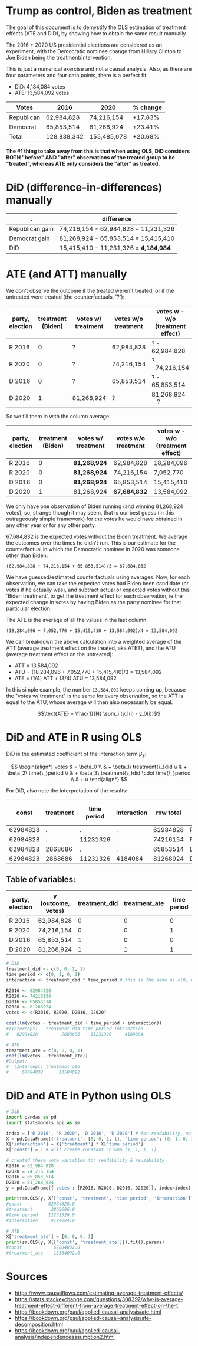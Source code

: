 # Trump as control, Biden as treatment

The goal of this document is to demystify the OLS estimation of treatment effects (ATE and DiD), by showing how to obtain the same result manually.

The 2016 + 2020 US presidential elections are considered as an experiment, with the Democratic nominee change from Hillary Clinton to Joe Biden being the treatment/intervention.

This is just a numerical exercise and not a causal analysis. Also, as there are four parameters and four data points, there is a perfect fit.

- DiD: 4,184,084 votes
- ATE: 13,584,092 votes

Votes|2016|2020|% change
---|---|---|---
Republican|62,984,828|74,216,154|+17.83%
Democrat|65,853,514|81,268,924|+23.41%
Total|128,838,342|155,485,078|+20.68%

**The #1 thing to take away from this is that when using OLS, DiD considers BOTH "before" AND "after" observations of the treated group to be "treated", whereas ATE only considers the "after" as treated.**

# DiD (difference-in-differences) manually

.|difference
---|---
Republican gain|74,216,154 - 62,984,828 = 11,231,326
Democrat gain|81,268,924 - 65,853,514 = 15,415,410
DiD|15,415,410 - 11,231,326 = **4,184,084**

# ATE (and ATT) manually

We don't observe the outcome if the treated weren't treated, or if the untreated were treated (the counterfactuals, '?'):

party, election|treatment (Biden)|votes w/ treatment|votes w/o treatment|votes w - w/o (treatment effect)
---|---|---|---|---
R 2016|0|?|62,984,828|? - 62,984,828
R 2020|0|?|74,216,154|? -74,216,154
D 2016|0|?|65,853,514|? - 65,853,514
D 2020|1|81,268,924|?|81,268,924 - ?

So we fill them in with the column average:

party, election|treatment (Biden)|votes w/ treatment|votes w/o treatment|votes w - w/o (treatment effect)
---|---|---|---|---
R 2016|0|**81,268,924**|62,984,828|18,284,096
R 2020|0|**81,268,924**|74,216,154|7,052,770
D 2016|0|**81,268,924**|65,853,514|15,415,410
D 2020|1|81,268,924|**67,684,832**|13,584,092

We only have one observation of Biden running (and winning 81,268,924 votes), so, strange though it may seem, that is our best guess (in this outrageously simple framework) for the votes he would have obtained in any other year or for any other party.

67,684,832 is the expected votes without the Biden treatment. We average the outcomes over the times he didn't run. This is our estimate for the counterfactual in which the Democratic nominee in 2020 was someone other than Biden.

`(62,984,828 + 74,216,154 + 65,853,514)/3 = 67,684,832`

We have guessed/estimated counterfactuals using averages. Now, for each observation, we can take the expected votes had Biden been candidate (or votes if he actually was), and subtract actual or expected votes without this 'Biden treatment', to get the treatment effect for each observation, ie the expected change in votes by having Biden as the party nominee for that particular election.

The ATE is the average of all the values in the last column.

`(18,284,096 + 7,052,770 + 15,415,410 + 13,584,092)/4 = 13,584,092`

We can breakdown the above calculation into a weighted average of the ATT (average treatment effect on the treated, aka ATET), and the ATU (average treatment effect on the untreated):

- ATT = 13,584,092
- ATU = (18,284,096 + 7,052,770 + 15,415,410)/3 = 13,584,092
- ATE = (1/4) ATT + (3/4) ATU = 13,584,092

In this simple example, the number `13,584,092` keeps coming up, because the "votes w/ treatment" is the same for every observation, so the ATT is equal to the ATU, whose average will then also necessarily be equal.

$$\text{ATE} = \frac{1}{N} \sum_i (y_1(i) - y_0(i))$$


# DiD and ATE in R using OLS

DiD is the estimated coefficient of the interaction term $\beta_3$:

$$
\begin{align*}
votes & = \beta_0 \\
        & + \beta_1\ treatment{\_}did \\
        & + \beta_2\ time{\_}period \\
        & + \beta_3\ treatment{\_}did \cdot time{\_}period \\
        & + u
\end{align*}
$$

For DiD, also note the interpretation of the results:

const|treatment|time period|interaction|row total|row total a.k.a.
---|---|---|---|---|---
62984828|.|.|.|62984828|R2016
62984828|.|11231326|.|74216154|R2020
62984828|2868686|.|.|65853514|D2016
62984828|2868686|11231326|4184084|81268924|D2020

## Table of variables:

party, election|y (outcome, votes)|treatment_did|treatment_ate|time period|interaction
---|---|---|---|---|---
R 2016|62,984,828|0|0|0|0
R 2020|74,216,154|0|0|1|0
D 2016|65,853,514|1|0|0|0
D 2020|81,268,924|1|1|1|1


```r
# DiD
treatment_did <- c(0, 0, 1, 1)
time_period <- c(0, 1, 0, 1)
interaction <- treatment_did * time_period # this is the same as c(0, 0, 0, 1)

R2016 <- 62984828
R2020 <- 74216154
D2016 <- 65853514
D2020 <- 81268924
votes <- c(R2016, R2020, D2016, D2020)

coef(lm(votes ~ treatment_did + time_period + interaction))
#(Intercept)   treatment_did time_period interaction 
#   62984828         2868686    11231326     4184084
```

```r
# ATE
treatment_ate = c(0, 0, 0, 1)
coef(lm(votes ~ treatment_ate))
#Output:
#  (Intercept) treatment_ate
#     67684832      13584092
```

# DiD and ATE in Python using OLS

```python
# DiD
import pandas as pd
import statsmodels.api as sm

index = ['R 2016', 'R 2020', 'D 2016', 'D 2020'] # for readability, not necessary
X = pd.DataFrame({'treatment': [0, 0, 1, 1], 'time period': [0, 1, 0, 1]}, index=index)
X['interaction'] = X['treatment'] * X['time period']
X['const'] = 1 # will create constant column [1, 1, 1, 1]

# created these vote variables for readability & reusability
R2016 = 62_984_828
R2020 = 74_216_154
D2016 = 65_853_514
D2020 = 81_268_924
y = pd.DataFrame({'votes': [R2016, R2020, D2016, D2020]}, index=index)

print(sm.OLS(y, X[['const', 'treatment', 'time period', 'interaction']]).fit().params)
#const          62984828.0
#treatment       2868686.0
#time period    11231326.0
#interaction     4184084.0
```


```python
# ATE
X['treatment_ate'] = [0, 0, 0, 1]
print(sm.OLS(y, X[['const', 'treatment_ate']]).fit().params)
#const            67684832.0
#treatment_ate    13584092.0
```


# Sources

- https://www.causalflows.com/estimating-average-treatment-effects/
- https://stats.stackexchange.com/questions/308397/why-is-average-treatment-effect-different-from-average-treatment-effect-on-the-t
- https://bookdown.org/paul/applied-causal-analysis/ate.html
- https://bookdown.org/paul/applied-causal-analysis/ate-decomposition.html
- https://bookdown.org/paul/applied-causal-analysis/independenceassumption2.html